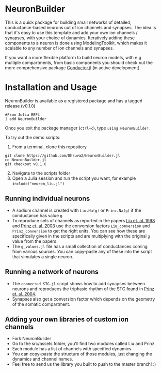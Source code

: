 # NeuronBuilder

This is a quick package for building small networks of detailed, conductance-based neurons out of ion channels and synapses. The idea is that it's easy to use this template and add your own ion channels / synapses, with your choice of dynamics. Iteratively adding these components to a neuron is done using ModelingToolkit, which makes it scalable to any number of ion channels and synapses.

If you want a more flexible platform to build neuron models, with e.g. multiple compartments, from basic components you should check out the more comprehensive package [Conductor.jl](https://github.com/wsphillips/Conductor.jl) (in active development). 


# Installation and Usage

NeuronBuilder is available as a registered package and has a tagged release (v0.1.0)
```
#From Julia REPL
] add NeuronBuilder
```
Once you exit the package manager (`ctrl+c`), type `using NeuronBuilder`.

To try out the demo scripts:
1. From a terminal, clone this repository
```
git clone https://github.com/Dhruva2/NeuronBuilder.jl
cd NeuronBuilder.jl
git checkout v0.1.0
```
2. Navigate to the scripts folder
3. Open a Julia session and run the script you want, for example `include("neuron_liu.jl")`

## Running individual neurons

- A sodium channel is created with `Liu.Na(g)` or `Prinz.Na(g)` if the conductance has value `g`. 
- To reproduce sets of channels as reported in the papers [Liu et. al. 1998](https://www.jneurosci.org/content/18/7/2309) and [Prinz et. al. 2003](https://journals.physiology.org/doi/full/10.1152/jn.00641.2003) use the conversion factors `Liu_conversion` and `Prinz_conversion` to get the right units. You can see how these are specifically given in the scripts and are multiplying with the original `g` value from the papers. 
- The `g_values.jl` file has a small collection of conductances coming from various sources. You can copy-paste any of these into the script that simulates a single neuron.

## Running a network of neurons

- The `connected_STG.jl` script shows how to add synapses between neurons and reproduces the triphasic rhythm of the STG found in [Prinz et. al. 2004](http://www.nature.com/articles/nn1352).
- Synapses also get a conversion factor which depends on the geometry of the somatic compartment.

## Adding your own libraries of custom ion channels

- Fork NeuronBuilder 
- Go to the src/assets folder, you'll find two modules called Liu and Prinz. 
- Each module has a list of channels with specified dynamics
- You can copy-paste the structure of those modules, just changing the dynamics and channel names.
- Feel free to send us the library you built to push to the master branch! :)

